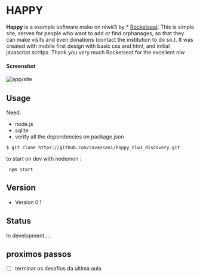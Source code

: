 HAPPY
======
**Happy** is a example software make on nlw#3 by * [Rocketseat](https://github.com/Rocketseat "xD"). This is simple site, serves for people who want to add or find orphanages, so that they can make visits and even donations (contact the institution to do so.). It was created with mobile first design with basic css and html, and initial javascript scritps. Thank you very much Rocketseat for the excellent nlw

#### Screenshot
![ app/site ](https://i.ibb.co/hBTJ57s/Captura-de-tela-2020-10-18-tela-orphanages-nlw-3.png "imagem do app/site em ambiente de desenvolvimento")

## Usage
Need:
* node.js
* sqlite
* verify all the dependencies on package.json
```
$ git clone https://github.com/cavassani/happy_nlw3_discovery.git
```
to start on dev with nodemon :
```
 npm start
 ```

## Version 
* Version 0.1
## Status
In development....

## proximos passos
- [ ] terminar os desafios da ultima aula


